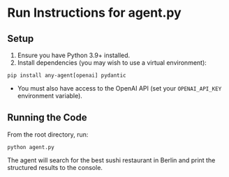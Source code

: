 # Run Instructions for agent.py

## Setup
1. Ensure you have Python 3.9+ installed.
2. Install dependencies (you may wish to use a virtual environment):

```
pip install any-agent[openai] pydantic
```
- You must also have access to the OpenAI API (set your `OPENAI_API_KEY` environment variable).

## Running the Code

From the root directory, run:

```
python agent.py
```

The agent will search for the best sushi restaurant in Berlin and print the structured results to the console.
